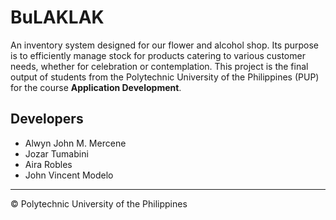 # BuLAKLAK
An inventory system designed for our flower and alcohol shop. Its purpose is to efficiently manage stock for products catering to various customer needs, whether for celebration or contemplation. This project is the final output of students from the Polytechnic University of the Philippines (PUP) for the course **Application Development**.

## Developers

- Alwyn John M. Mercene  
- Jozar Tumabini  
- Aira Robles  
- John Vincent Modelo  

---

© Polytechnic University of the Philippines  
